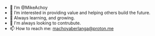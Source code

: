 - 👋 I’m @MikeAchoy
- 👀 I’m interested in providing value and helping others build the future.
- 🌱 Always learning, and growing.
- 💞️ I'm always looking to contrubute.
- 📫 How to reach me: machoyaberlanga@proton.me

